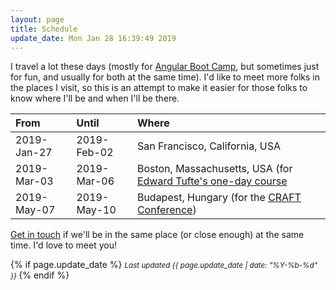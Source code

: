 ```yaml
---
layout: page
title: Schedule
update_date: Mon Jan 28 16:39:49 2019
---
```


I travel a lot these days (mostly for [Angular Boot Camp](http://angularbootcamp.com/), but sometimes just for fun, and usually for both at the same time). I'd like to meet more folks in the places I visit, so this is an attempt to make it easier for those folks to know where I'll be and when I'll be there.

| From        | Until       | Where
|:------------|:------------|:-
| 2019-Jan-27 | 2019-Feb-02 | San Francisco, California, USA
| 2019-Mar-03 | 2019-Mar-06 | Boston, Massachusetts, USA (for [Edward Tufte's one-day course](https://www.edwardtufte.com/tufte/courses)
| 2019-May-07 | 2019-May-10 | Budapest, Hungary (for the [CRAFT Conference](https://craft-conf.com/))

[Get in touch](/contact/) if we'll be in the same place (or close enough) at the same time. I'd love to meet you!

{% if page.update_date %}
  <small>
    *Last updated {{ page.update_date | date: "%Y-%b-%d" }}*
  </small>
{% endif %}
